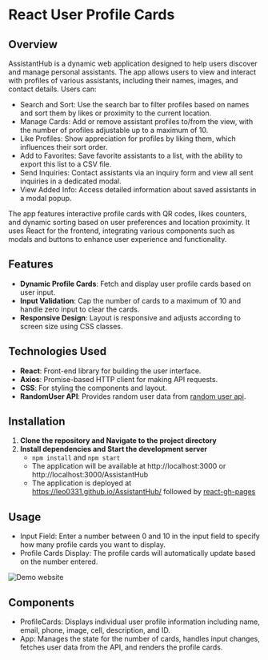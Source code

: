 # React User Profile Cards

## Overview

AssistantHub is a dynamic web application designed to help users discover and manage personal assistants. The app allows users to view and interact with profiles of various assistants, including their names, images, and contact details. Users can:

- Search and Sort: Use the search bar to filter profiles based on names and sort them by likes or proximity to the current location.
- Manage Cards: Add or remove assistant profiles to/from the view, with the number of profiles adjustable up to a maximum of 10.
- Like Profiles: Show appreciation for profiles by liking them, which influences their sort order.
- Add to Favorites: Save favorite assistants to a list, with the ability to export this list to a CSV file.
- Send Inquiries: Contact assistants via an inquiry form and view all sent inquiries in a dedicated modal.
- View Added Info: Access detailed information about saved assistants in a modal popup.

The app features interactive profile cards with QR codes, likes counters, and dynamic sorting based on user preferences and location proximity. It uses React for the frontend, integrating various components such as modals and buttons to enhance user experience and functionality.

## Features

- **Dynamic Profile Cards**: Fetch and display user profile cards based on user input.
- **Input Validation**: Cap the number of cards to a maximum of 10 and handle zero input to clear the cards.
- **Responsive Design**: Layout is responsive and adjusts according to screen size using CSS classes.

## Technologies Used

- **React**: Front-end library for building the user interface.
- **Axios**: Promise-based HTTP client for making API requests.
- **CSS**: For styling the components and layout.
- **RandomUser API**: Provides random user data from [random user api](https://randomuser.me/).

## Installation

1. **Clone the repository and Navigate to the project directory**
2. **Install dependencies and Start the development server**
    - `npm install` and `npm start`
    - The application will be available at http://localhost:3000 or http://localhost:3000/AssistantHub
    - The application is deployed at https://leo0331.github.io/AssistantHub/ followed by [react-gh-pages](https://github.com/gitname/react-gh-pages?tab=readme-ov-file)

## Usage
- Input Field: Enter a number between 0 and 10 in the input field to specify how many profile cards you want to display.
- Profile Cards Display: The profile cards will automatically update based on the number entered.

![Demo website](https://github.com/LEO0331/AssistantHub/blob/main/AssistantHubpublic/Screenshot%202024-08-18%20at%2011.13.05%E2%80%AFPM.png)

## Components
- ProfileCards: Displays individual user profile information including name, email, phone, image, cell, description, and ID.
- App: Manages the state for the number of cards, handles input changes, fetches user data from the API, and renders the profile cards.
